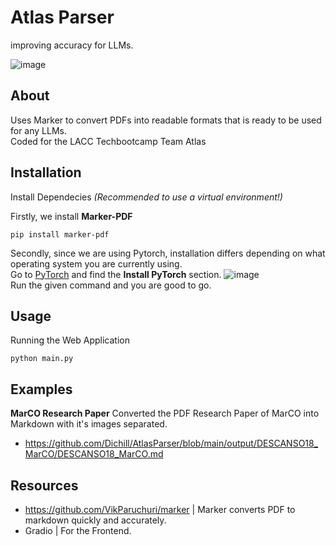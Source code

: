 # Atlas Parser
improving accuracy for LLMs.

![image](https://github.com/user-attachments/assets/ffbfa706-f467-4564-98c6-964c6c403919)


## About
Uses Marker to convert PDFs into readable formats that is ready to be used for any LLMs. 
<br>
Coded for the LACC Techbootcamp Team Atlas


## Installation
Install Dependecies *(Recommended to use a virtual environment!)*

Firstly, we install **Marker-PDF**
```
pip install marker-pdf
```

Secondly, since we are using Pytorch, installation differs depending on what operating system you are currently using.<br>
Go to [PyTorch](https://pytorch.org/) and find the **Install PyTorch** section.
![image](https://github.com/user-attachments/assets/b93efc85-168f-4a41-a3ad-31de126cbc55)
<br>
Run the given command and you are good to go.

## Usage
Running the Web Application
```
python main.py
```

## Examples
**MarCO Research Paper**
Converted the PDF Research Paper of MarCO into Markdown with it's images separated.
- https://github.com/Dichill/AtlasParser/blob/main/output/DESCANSO18_MarCO/DESCANSO18_MarCO.md

## Resources
- https://github.com/VikParuchuri/marker | Marker converts PDF to markdown quickly and accurately.
- Gradio                                 | For the Frontend.

